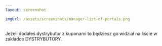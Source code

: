 ```yaml
---
layout: screenshot

imgUrl: /assets/screenshots/manager-list-of-portals.png
---
```


Jeżeli dodałeś dystrybutor z kuponami to będziesz go widział na liście w zakładce DYSTRYBUTORY.
